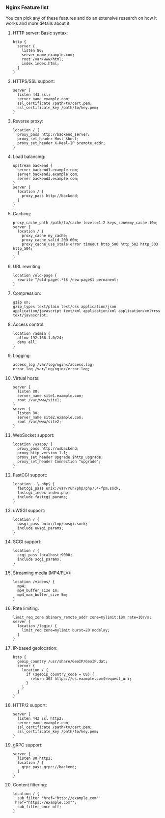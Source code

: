 ### Nginx Feature list

You can pick any of these features and do an extensive research on how it works and more details about it.

1. HTTP server:
   Basic syntax:
   ```nginx
   http {
     server {
       listen 80;
       server_name example.com;
       root /var/www/html;
       index index.html;
     }
   }
   ```

2. HTTPS/SSL support:
   ```nginx
   server {
     listen 443 ssl;
     server_name example.com;
     ssl_certificate /path/to/cert.pem;
     ssl_certificate_key /path/to/key.pem;
   }
   ```

3. Reverse proxy:
   ```nginx
   location / {
     proxy_pass http://backend_server;
     proxy_set_header Host $host;
     proxy_set_header X-Real-IP $remote_addr;
   }
   ```

4. Load balancing:
   ```nginx
   upstream backend {
     server backend1.example.com;
     server backend2.example.com;
     server backend3.example.com;
   }
   server {
     location / {
       proxy_pass http://backend;
     }
   }
   ```

5. Caching:
   ```nginx
   proxy_cache_path /path/to/cache levels=1:2 keys_zone=my_cache:10m;
   server {
     location / {
       proxy_cache my_cache;
       proxy_cache_valid 200 60m;
       proxy_cache_use_stale error timeout http_500 http_502 http_503 http_504;
     }
   }
   ```

6. URL rewriting:
   ```nginx
   location /old-page {
     rewrite ^/old-page(.*)$ /new-page$1 permanent;
   }
   ```

7. Compression:
   ```nginx
   gzip on;
   gzip_types text/plain text/css application/json application/javascript text/xml application/xml application/xml+rss text/javascript;
   ```

8. Access control:
   ```nginx
   location /admin {
     allow 192.168.1.0/24;
     deny all;
   }
   ```

9. Logging:
   ```nginx
   access_log /var/log/nginx/access.log;
   error_log /var/log/nginx/error.log;
   ```

10. Virtual hosts:
    ```nginx
    server {
      listen 80;
      server_name site1.example.com;
      root /var/www/site1;
    }
    server {
      listen 80;
      server_name site2.example.com;
      root /var/www/site2;
    }
    ```

11. WebSocket support:
    ```nginx
    location /wsapp/ {
      proxy_pass http://wsbackend;
      proxy_http_version 1.1;
      proxy_set_header Upgrade $http_upgrade;
      proxy_set_header Connection "upgrade";
    }
    ```

12. FastCGI support:
    ```nginx
    location ~ \.php$ {
      fastcgi_pass unix:/var/run/php/php7.4-fpm.sock;
      fastcgi_index index.php;
      include fastcgi_params;
    }
    ```

13. uWSGI support:
    ```nginx
    location / {
      uwsgi_pass unix:/tmp/uwsgi.sock;
      include uwsgi_params;
    }
    ```

14. SCGI support:
    ```nginx
    location / {
      scgi_pass localhost:9000;
      include scgi_params;
    }
    ```

15. Streaming media (MP4/FLV):
    ```nginx
    location /videos/ {
      mp4;
      mp4_buffer_size 1m;
      mp4_max_buffer_size 5m;
    }
    ```

16. Rate limiting:
    ```nginx
    limit_req_zone $binary_remote_addr zone=mylimit:10m rate=10r/s;
    server {
      location /login/ {
        limit_req zone=mylimit burst=20 nodelay;
      }
    }
    ```

17. IP-based geolocation:
    ```nginx
    http {
      geoip_country /usr/share/GeoIP/GeoIP.dat;
      server {
        location / {
          if ($geoip_country_code = US) {
            return 302 https://us.example.com$request_uri;
          }
        }
      }
    }
    ```

18. HTTP/2 support:
    ```nginx
    server {
      listen 443 ssl http2;
      server_name example.com;
      ssl_certificate /path/to/cert.pem;
      ssl_certificate_key /path/to/key.pem;
    }
    ```

19. gRPC support:
    ```nginx
    server {
      listen 80 http2;
      location / {
        grpc_pass grpc://backend;
      }
    }
    ```

20. Content filtering:
    ```nginx
    location / {
      sub_filter 'href="http://example.com"' 'href="https://example.com"';
      sub_filter_once off;
    }
    ```
